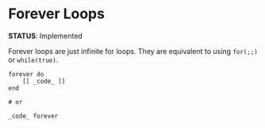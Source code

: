 # Forever Loops
**STATUS**: Implemented

Forever loops are just infinite for loops. They are equivalent to using `for(;;)` or `while(true)`. 

    forever do
        [[ _code_ ]]
    end

    # or 

    _code_ forever 
